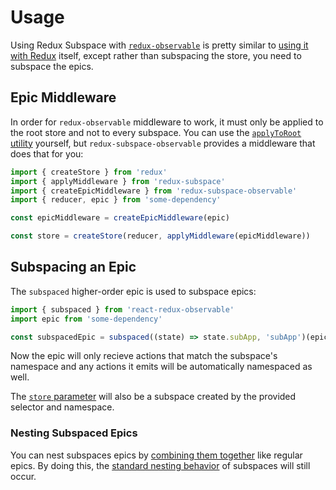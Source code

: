 # Usage

Using Redux Subspace with [`redux-observable`](https://redux-observable.js.org/) is pretty similar to [using it with Redux](/docs/basics/CreatingSubspaces.md) itself, except rather than subspacing the store, you need to subspace the epics.

## Epic Middleware

In order for `redux-observable` middleware to work, it must only be applied to the root store and not to every subspace.  You can use the [`applyToRoot` utility](/docs/advanced/middleware/README.md#applyToRoot) yourself, but `redux-subspace-observable` provides a middleware that does that for you:

```javascript
import { createStore } from 'redux'
import { applyMiddleware } from 'redux-subspace'
import { createEpicMiddleware } from 'redux-subspace-observable'
import { reducer, epic } from 'some-dependency'

const epicMiddleware = createEpicMiddleware(epic)

const store = createStore(reducer, applyMiddleware(epicMiddleware))
```

## Subspacing an Epic

The `subspaced` higher-order epic is used to subspace epics:

```javascript
import { subspaced } from 'react-redux-observable'
import epic from 'some-dependency'

const subspacedEpic = subspaced((state) => state.subApp, 'subApp')(epic)
```

Now the epic will only recieve actions that match the subspace's namespace and any actions it emits will be automatically namespaced as well.

The [`store` parameter](https://redux-observable.js.org/docs/basics/Epics.html#accessing-the-stores-state) will also be a subspace created by the provided selector and namespace.

### Nesting Subspaced Epics

You can nest subspaces epics by [combining them together](https://redux-observable.js.org/docs/basics/Epics.html#combining-epics) like regular epics. By doing this, the [standard nesting behavior](/docs/advanced/NestingSubspaces.md) of subspaces will still occur.
